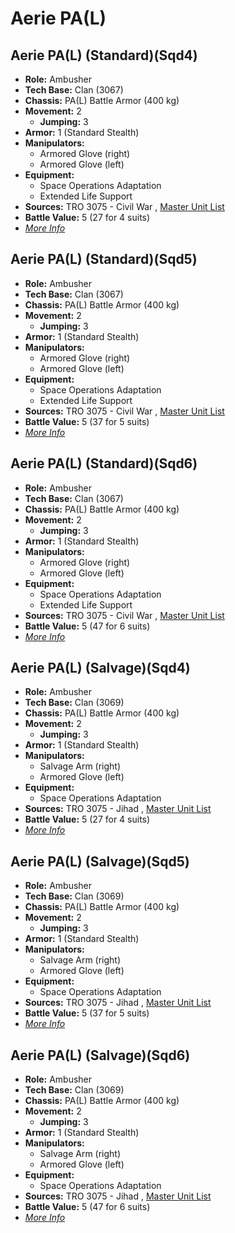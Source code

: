 # Aerie PA(L) 

## Aerie PA(L) (Standard)(Sqd4) 

- **Role:** Ambusher 
- **Tech Base:** Clan (3067) 
- **Chassis:** PA(L) Battle Armor (400 kg) 
- **Movement:** 2 
  - **Jumping:** 3 
- **Armor:** 1 (Standard Stealth) 
- **Manipulators:** 
  - Armored Glove (right) 
  - Armored Glove (left) 
- **Equipment:** 
  - Space Operations Adaptation 
  - Extended Life Support 
- **Sources:** TRO 3075 - Civil War , [Master Unit List](http://masterunitlist.info/Unit/Details/3674) 
- **Battle Value:** 5 (27 for 4 suits) 
- [*More Info*](aerie_pal/aerie_pal_standardsqd4.md) 

## Aerie PA(L) (Standard)(Sqd5) 

- **Role:** Ambusher 
- **Tech Base:** Clan (3067) 
- **Chassis:** PA(L) Battle Armor (400 kg) 
- **Movement:** 2 
  - **Jumping:** 3 
- **Armor:** 1 (Standard Stealth) 
- **Manipulators:** 
  - Armored Glove (right) 
  - Armored Glove (left) 
- **Equipment:** 
  - Space Operations Adaptation 
  - Extended Life Support 
- **Sources:** TRO 3075 - Civil War , [Master Unit List](http://masterunitlist.info/Unit/Details/8601) 
- **Battle Value:** 5 (37 for 5 suits) 
- [*More Info*](aerie_pal/aerie_pal_standardsqd5.md) 

## Aerie PA(L) (Standard)(Sqd6) 

- **Role:** Ambusher 
- **Tech Base:** Clan (3067) 
- **Chassis:** PA(L) Battle Armor (400 kg) 
- **Movement:** 2 
  - **Jumping:** 3 
- **Armor:** 1 (Standard Stealth) 
- **Manipulators:** 
  - Armored Glove (right) 
  - Armored Glove (left) 
- **Equipment:** 
  - Space Operations Adaptation 
  - Extended Life Support 
- **Sources:** TRO 3075 - Civil War , [Master Unit List](http://masterunitlist.info/Unit/Details/8965) 
- **Battle Value:** 5 (47 for 6 suits) 
- [*More Info*](aerie_pal/aerie_pal_standardsqd6.md) 

## Aerie PA(L) (Salvage)(Sqd4) 

- **Role:** Ambusher 
- **Tech Base:** Clan (3069) 
- **Chassis:** PA(L) Battle Armor (400 kg) 
- **Movement:** 2 
  - **Jumping:** 3 
- **Armor:** 1 (Standard Stealth) 
- **Manipulators:** 
  - Salvage Arm (right) 
  - Armored Glove (left) 
- **Equipment:** 
  - Space Operations Adaptation 
- **Sources:** TRO 3075 - Jihad , [Master Unit List](http://masterunitlist.info/Unit/Details/3673) 
- **Battle Value:** 5 (27 for 4 suits) 
- [*More Info*](aerie_pal/aerie_pal_salvagesqd4.md) 

## Aerie PA(L) (Salvage)(Sqd5) 

- **Role:** Ambusher 
- **Tech Base:** Clan (3069) 
- **Chassis:** PA(L) Battle Armor (400 kg) 
- **Movement:** 2 
  - **Jumping:** 3 
- **Armor:** 1 (Standard Stealth) 
- **Manipulators:** 
  - Salvage Arm (right) 
  - Armored Glove (left) 
- **Equipment:** 
  - Space Operations Adaptation 
- **Sources:** TRO 3075 - Jihad , [Master Unit List](http://masterunitlist.info/Unit/Details/8600) 
- **Battle Value:** 5 (37 for 5 suits) 
- [*More Info*](aerie_pal/aerie_pal_salvagesqd5.md) 

## Aerie PA(L) (Salvage)(Sqd6) 

- **Role:** Ambusher 
- **Tech Base:** Clan (3069) 
- **Chassis:** PA(L) Battle Armor (400 kg) 
- **Movement:** 2 
  - **Jumping:** 3 
- **Armor:** 1 (Standard Stealth) 
- **Manipulators:** 
  - Salvage Arm (right) 
  - Armored Glove (left) 
- **Equipment:** 
  - Space Operations Adaptation 
- **Sources:** TRO 3075 - Jihad , [Master Unit List](http://masterunitlist.info/Unit/Details/8964) 
- **Battle Value:** 5 (47 for 6 suits) 
- [*More Info*](aerie_pal/aerie_pal_salvagesqd6.md) 

